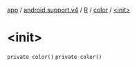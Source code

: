 [app](../../../index.md) / [android.support.v4](../../index.md) / [R](../index.md) / [color](index.md) / [&lt;init&gt;](./-init-.md)

# &lt;init&gt;

`private color()`
`private color()`